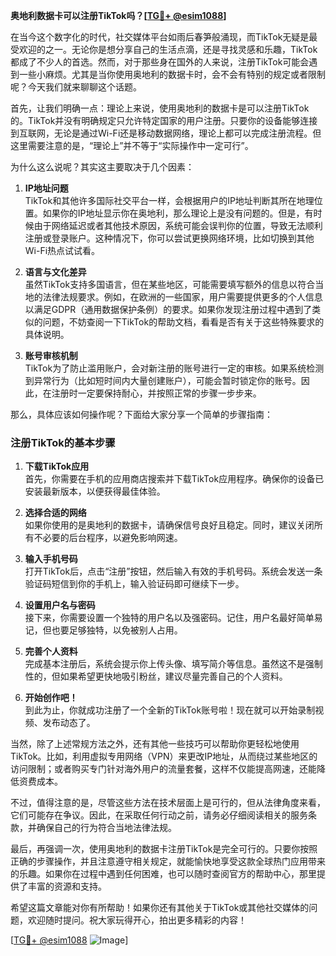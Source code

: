 **奥地利数据卡可以注册TikTok吗？[[TG💪+ @esim1088](https://t.me/s/esim1088)]**

在当今这个数字化的时代，社交媒体平台如雨后春笋般涌现，而TikTok无疑是最受欢迎的之一。无论你是想分享自己的生活点滴，还是寻找灵感和乐趣，TikTok都成了不少人的首选。然而，对于那些身在国外的人来说，注册TikTok可能会遇到一些小麻烦。尤其是当你使用奥地利的数据卡时，会不会有特别的规定或者限制呢？今天我们就来聊聊这个话题。

首先，让我们明确一点：理论上来说，使用奥地利的数据卡是可以注册TikTok的。TikTok并没有明确规定只允许特定国家的用户注册。只要你的设备能够连接到互联网，无论是通过Wi-Fi还是移动数据网络，理论上都可以完成注册流程。但这里需要注意的是，“理论上”并不等于“实际操作中一定可行”。

为什么这么说呢？其实这主要取决于几个因素：

1. **IP地址问题**  
   TikTok和其他许多国际社交平台一样，会根据用户的IP地址判断其所在地理位置。如果你的IP地址显示你在奥地利，那么理论上是没有问题的。但是，有时候由于网络延迟或者其他技术原因，系统可能会误判你的位置，导致无法顺利注册或登录账户。这种情况下，你可以尝试更换网络环境，比如切换到其他Wi-Fi热点试试看。

2. **语言与文化差异**  
   虽然TikTok支持多国语言，但在某些地区，可能需要填写额外的信息以符合当地的法律法规要求。例如，在欧洲的一些国家，用户需要提供更多的个人信息以满足GDPR（通用数据保护条例）的要求。如果你发现注册过程中遇到了类似的问题，不妨查阅一下TikTok的帮助文档，看看是否有关于这些特殊要求的具体说明。

3. **账号审核机制**  
   TikTok为了防止滥用账户，会对新注册的账号进行一定的审核。如果系统检测到异常行为（比如短时间内大量创建账户），可能会暂时锁定你的账号。因此，在注册时一定要保持耐心，并按照正常的步骤一步步来。

那么，具体应该如何操作呢？下面给大家分享一个简单的步骤指南：

### 注册TikTok的基本步骤

1. **下载TikTok应用**  
   首先，你需要在手机的应用商店搜索并下载TikTok应用程序。确保你的设备已安装最新版本，以便获得最佳体验。

2. **选择合适的网络**  
   如果你使用的是奥地利的数据卡，请确保信号良好且稳定。同时，建议关闭所有不必要的后台程序，以避免影响网速。

3. **输入手机号码**  
   打开TikTok后，点击“注册”按钮，然后输入有效的手机号码。系统会发送一条验证码短信到你的手机上，输入验证码即可继续下一步。

4. **设置用户名与密码**  
   接下来，你需要设置一个独特的用户名以及强密码。记住，用户名最好简单易记，但也要足够独特，以免被别人占用。

5. **完善个人资料**  
   完成基本注册后，系统会提示你上传头像、填写简介等信息。虽然这不是强制性的，但如果希望更快地吸引粉丝，建议尽量完善自己的个人资料。

6. **开始创作吧！**  
   到此为止，你就成功注册了一个全新的TikTok账号啦！现在就可以开始录制视频、发布动态了。

当然，除了上述常规方法之外，还有其他一些技巧可以帮助你更轻松地使用TikTok。比如，利用虚拟专用网络（VPN）来更改IP地址，从而绕过某些地区的访问限制；或者购买专门针对海外用户的流量套餐，这样不仅能提高网速，还能降低资费成本。

不过，值得注意的是，尽管这些方法在技术层面上是可行的，但从法律角度来看，它们可能存在争议。因此，在采取任何行动之前，请务必仔细阅读相关的服务条款，并确保自己的行为符合当地法律法规。

最后，再强调一次，使用奥地利的数据卡注册TikTok是完全可行的。只要你按照正确的步骤操作，并且注意遵守相关规定，就能愉快地享受这款全球热门应用带来的乐趣。如果你在过程中遇到任何困难，也可以随时查阅官方的帮助中心，那里提供了丰富的资源和支持。

希望这篇文章能对你有所帮助！如果你还有其他关于TikTok或其他社交媒体的问题，欢迎随时提问。祝大家玩得开心，拍出更多精彩的内容！

[[TG💪+ @esim1088](https://t.me/s/esim1088) ![Image](https://i.postimg.cc/4NQfJmqS/Snipaste-2025-05-13-00-14-12.png)]
